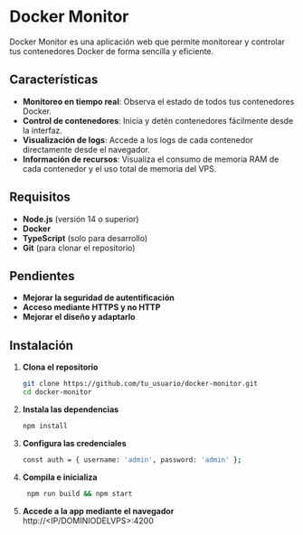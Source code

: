 # Docker Monitor

Docker Monitor es una aplicación web que permite monitorear y controlar tus contenedores Docker de forma sencilla y eficiente.

## Características

- **Monitoreo en tiempo real**: Observa el estado de todos tus contenedores Docker.
- **Control de contenedores**: Inicia y detén contenedores fácilmente desde la interfaz.
- **Visualización de logs**: Accede a los logs de cada contenedor directamente desde el navegador.
- **Información de recursos**: Visualiza el consumo de memoria RAM de cada contenedor y el uso total de memoria del VPS.

## Requisitos

- **Node.js** (versión 14 o superior)
- **Docker**
- **TypeScript** (solo para desarrollo)
- **Git** (para clonar el repositorio)

## Pendientes 

- **Mejorar la seguridad de autentificación**
- **Acceso mediante HTTPS y no HTTP**
- **Mejorar el diseño y adaptarlo** 

## Instalación

1. **Clona el repositorio**

   ```bash
   git clone https://github.com/tu_usuario/docker-monitor.git
   cd docker-monitor

   ```

2. **Instala las dependencias**

   ```bash
   npm install

   ```

3. **Configura las credenciales**

   ```bash
   const auth = { username: 'admin', password: 'admin' };
   ```

4. **Compila e inicializa**

   ```bash
    npm run build && npm start
   ```
5. **Accede a la app mediante el navegador**
   http://<IP/DOMINIODELVPS>:4200 





